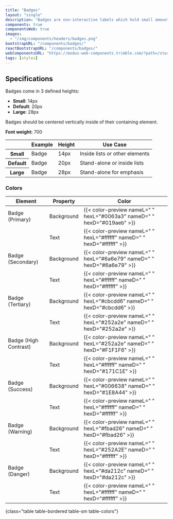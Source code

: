 ```yaml
---
title: "Badges"
layout: "single"
description: "Badges are non-interactive labels which hold small amounts of information."
components: true
componentsWeb: true
images:
  - "/img/components/headers/badges.png"
bootstrapURL: "/components/badges/"
reactBootstrapURL: "/components/badges/"
webComponentsURL: "https://modus-web-components.trimble.com/?path=/story/components-badge--default"
tags: [styles]
---
```


## Specifications

Badges come in 3 defined heights:

- **Small**: 14px
- **Default**: 20px
- **Large**: 28px

Badges should be centered vertically inside of their containing element.

**Font weight:** 700

<table class="table table-bordered">
  <thead class="thead-light">
    <tr>
      <th></th>
      <th>Example</th>
      <th>Height</th>
      <th>Use Case</th>
    </tr>
  </thead>
  <tbody>
    <tr>
      <th scope="row">Small</th>
      <td class="anatomy-cell">
        <span
          data-anatomy-colors="false"
          class="badge badge-sm badge-primary anatomy-display-static"
          >Badge</span
        >
      </td>
      <td>14px</td>
      <td>Inside lists or other elements</td>
    </tr>
    <tr>
      <th scope="row">Default</th>
      <td class="anatomy-cell">
        <span
          data-anatomy-colors="false"
          class="badge badge-primary anatomy-display-static"
          >Badge</span
        >
      </td>
      <td>20px</td>
      <td>Stand-alone or inside lists</td>
    </tr>
    <tr>
      <th scope="row">Large</th>
      <td class="anatomy-cell">
        <span
          data-anatomy-colors="false"
          class="badge badge-lg badge-primary anatomy-display-static"
          >Badge</span
        >
      </td>
      <td>28px</td>
      <td>Stand-alone for emphasis</td>
    </tr>
  </tbody>
</table>

### Colors

| Element               | Property   | Color                                                                   |
| --------------------- | ---------- | ----------------------------------------------------------------------- |
| Badge (Primary)       | Background | {{< color-preview nameL=" " hexL="#0063a3" nameD=" " hexD="#019aeb" >}} |
|                       | Text       | {{< color-preview nameL=" " hexL="#ffffff" nameD=" " hexD="#ffffff" >}} |
| Badge (Secondary)     | Background | {{< color-preview nameL=" " hexL="#6a6e79" nameD=" " hexD="#6a6e79" >}} |
|                       | Text       | {{< color-preview nameL=" " hexL="#ffffff" nameD=" " hexD="#ffffff" >}} |
| Badge (Tertiary)      | Background | {{< color-preview nameL=" " hexL="#cbcdd6" nameD=" " hexD="#cbcdd6" >}} |
|                       | Text       | {{< color-preview nameL=" " hexL="#252a2e" nameD=" " hexD="#252a2e" >}} |
| Badge (High Contrast) | Background | {{< color-preview nameL=" " hexL="#252a2e" nameD=" " hexD="#F1F1F6" >}} |
|                       | Text       | {{< color-preview nameL=" " hexL="#ffffff" nameD=" " hexD="#171C1E" >}} |
| Badge (Success)       | Background | {{< color-preview nameL=" " hexL="#006638" nameD=" " hexD="#1E8A44" >}} |
|                       | Text       | {{< color-preview nameL=" " hexL="#ffffff" nameD=" " hexD="#ffffff" >}} |
| Badge (Warning)       | Background | {{< color-preview nameL=" " hexL="#fbad26" nameD=" " hexD="#fbad26" >}} |
|                       | Text       | {{< color-preview nameL=" " hexL="#252A2E" nameD=" " hexD="#ffffff" >}} |
| Badge (Danger)        | Background | {{< color-preview nameL=" " hexL="#da212c" nameD=" " hexD="#da212c" >}} |
|                       | Text       | {{< color-preview nameL=" " hexL="#ffffff" nameD=" " hexD="#ffffff" >}} |
{class="table table-bordered table-sm table-colors"}
